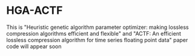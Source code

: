 # HGA-ACTF
This is "Heuristic genetic algorithm parameter optimizer: making lossless compression algorithms efficient and flexible" and "ACTF: An efficient lossless compression algorithm for time series floating point data" paper code will appear soon
